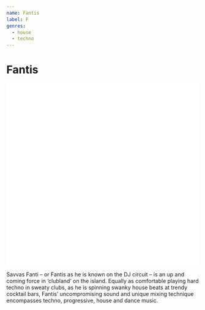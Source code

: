 ```yaml
---
name: Fantis
label: F
genres:
  - house
  - techno
---
```


# Fantis

![](./assets/images/TM.png)

Savvas Fanti – or Fantis as he is known on the DJ circuit – is an up and coming force in ‘clubland’ on the island. Equally as comfortable playing hard techno in sweaty clubs, as he is spinning swanky house beats at trendy cocktail bars, Fantis’ uncompromising sound and unique mixing technique encompasses techno, progressive, house and dance music.
